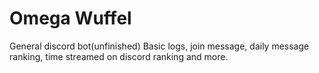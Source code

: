 # Omega Wuffel
General discord bot(unfinished)
Basic logs, join message, daily message ranking, time streamed on discord ranking and more.
